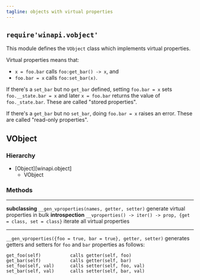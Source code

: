 ```yaml
---
tagline: objects with virtual properties
---
```


## `require'winapi.vobject'`

This module defines the `VObject` class which implements virtual properties.

Virtual properties means that:

  * `x = foo.bar` calls `foo:get_bar() -> x`, and
  * `foo.bar = x` calls `foo:set_bar(x)`.

If there's a `set_bar` but no `get_bar` defined, setting `foo.bar = x`
sets `foo.__state.bar = x` and later `x = foo.bar` returns the value
of `foo._state.bar`. These are called "stored properties".

If there's a `get_bar` but no `set_bar`, doing `foo.bar = x` raises an error.
These are called "read-only properties".

## VObject

### Hierarchy

* [Object][winapi.object]
	* VObject

### Methods

----------------------------------------------------------------- --------------------------------------------
__subclassing__
`__gen_vproperties(names, getter, setter)`								generate virtual properties in bulk
__introspection__
`__vproperties() -> iter() -> prop, {get = class, set = class}`	iterate all virtual properties
----------------------------------------------------------------- --------------------------------------------

`__gen_vproperties({foo = true, bar = true}, getter, setter)` generates
getters and setters for `foo` and `bar` properties as follows:

	get_foo(self)           calls getter(self, foo)
	get_bar(self)           calls getter(self, bar)
	set_foo(self, val)      calls setter(self, foo, val)
	set_bar(self, val)      calls setter(self, bar, val)
